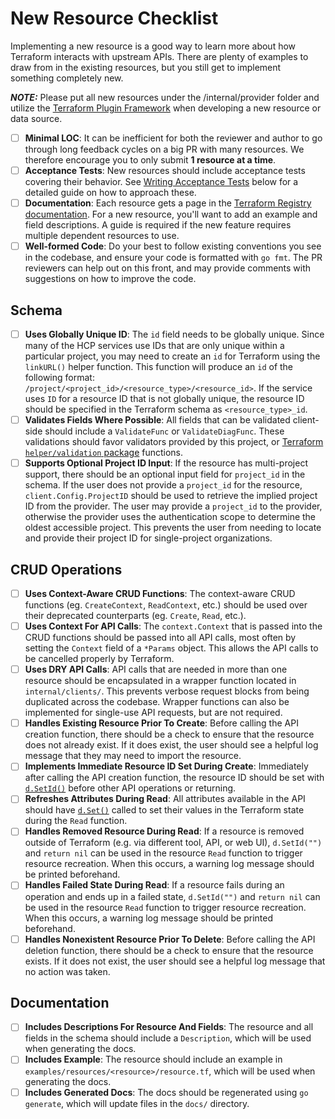 # New Resource Checklist

Implementing a new resource is a good way to learn more about how Terraform interacts with upstream APIs. There are plenty of examples to draw from in the existing resources, but you still get to implement something completely new.

**_NOTE:_** Please put all new resources under the /internal/provider folder and utilize the [Terraform Plugin Framework](https://developer.hashicorp.com/terraform/plugin/framework) when developing a new resource or data source.

- [ ] __Minimal LOC__: It can be inefficient for both the reviewer and author to go through long feedback cycles on a big PR with many resources. We therefore encourage you to only submit **1 resource at a time**.
- [ ] __Acceptance Tests__: New resources should include acceptance tests covering their behavior. See [Writing Acceptance Tests](writing-tests.md) below for a detailed guide on how to approach these.
- [ ] __Documentation__: Each resource gets a page in the [Terraform Registry documentation](https://registry.terraform.io/providers/hashicorp/hcp/latest/docs). For a new resource, you'll want to add an example and field descriptions. A guide is required if the new feature requires multiple dependent resources to use.
- [ ] __Well-formed Code__: Do your best to follow existing conventions you see in the codebase, and ensure your code is formatted with `go fmt`. The PR reviewers can help out on this front, and may provide comments with suggestions on how to improve the code.

## Schema

- [ ] __Uses Globally Unique ID__: The `id` field needs to be globally unique. Since many of the HCP services use IDs that are only unique within a particular project, you may need to create an `id` for Terraform using the `linkURL()` helper function. This function will produce an `id` of the following format: `/project/<project_id>/<resource_type>/<resource_id>`. If the service uses `ID` for a resource ID that is not globally unique, the resource ID should be specified in the Terraform schema as `<resource_type>_id`.
- [ ] __Validates Fields Where Possible__: All fields that can be validated client-side should include a `ValidateFunc` or `ValidateDiagFunc`.
These validations should favor validators provided by this project, or [Terraform `helper/validation` package](https://godoc.org/github.com/hashicorp/terraform/helper/validation) functions.
- [ ] __Supports Optional Project ID Input__: If the resource has multi-project support, there should be an optional input field for `project_id` in the schema. If the user does not provide a `project_id` for the resource, `client.Config.ProjectID` should be used to retrieve the implied project ID from the provider. The user may provide a `project_id` to the provider, otherwise the provider uses the authentication scope to determine the oldest accessible project. This prevents the user from needing to locate and provide their project ID for single-project organizations.

## CRUD Operations

- [ ] __Uses Context-Aware CRUD Functions__: The context-aware CRUD functions (eg. `CreateContext`, `ReadContext`, etc.) should be used over their deprecated counterparts (eg. `Create`, `Read`, etc.).
- [ ] __Uses Context For API Calls__: The `context.Context` that is passed into the CRUD functions should be passed into all API calls, most often by setting the `Context` field of a `*Params` object. This allows the API calls to be cancelled properly by Terraform.
- [ ] __Uses DRY API Calls__: API calls that are needed in more than one resource should be encapsulated in a wrapper function located in `internal/clients/`. This prevents verbose request blocks from being duplicated across the codebase. Wrapper functions can also be implemented for single-use API requests, but are not required.
- [ ] __Handles Existing Resource Prior To Create__: Before calling the API creation function, there should be a check to ensure that the resource does not already exist. If it does exist, the user should see a helpful log message that they may need to import the resource.
- [ ] __Implements Immediate Resource ID Set During Create__: Immediately after calling the API creation function, the resource ID should be set with [`d.SetId()`](https://godoc.org/github.com/hashicorp/terraform/helper/schema#ResourceData.SetId) before other API operations or returning.
- [ ] __Refreshes Attributes During Read__: All attributes available in the API should have [`d.Set()`](https://godoc.org/github.com/hashicorp/terraform/helper/schema#ResourceData.Set) called to set their values in the Terraform state during the `Read` function.
- [ ] __Handles Removed Resource During Read__: If a resource is removed outside of Terraform (e.g. via different tool, API, or web UI), `d.SetId("")` and `return nil` can be used in the resource `Read` function to trigger resource recreation. When this occurs, a warning log message should be printed beforehand.
- [ ] __Handles Failed State During Read__: If a resource fails during an operation and ends up in a failed state, `d.SetId("")` and `return nil` can be used in the resource `Read` function to trigger resource recreation. When this occurs, a warning log message should be printed beforehand.
- [ ] __Handles Nonexistent Resource Prior To Delete__: Before calling the API deletion function, there should be a check to ensure that the resource exists. If it does not exist, the user should see a helpful log message that no action was taken.

## Documentation

- [ ] __Includes Descriptions For Resource And Fields__: The resource and all fields in the schema should include a `Description`, which will be used when generating the docs.
- [ ] __Includes Example__: The resource should include an example in `examples/resources/<resource>/resource.tf`, which will be used when generating the docs.
- [ ] __Includes Generated Docs__: The docs should be regenerated using `go generate`, which will update files in the `docs/` directory.
